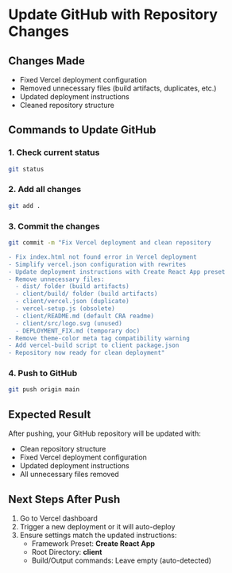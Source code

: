 # Update GitHub with Repository Changes

## Changes Made
- Fixed Vercel deployment configuration
- Removed unnecessary files (build artifacts, duplicates, etc.)
- Updated deployment instructions
- Cleaned repository structure

## Commands to Update GitHub

### 1. Check current status
```bash
git status
```

### 2. Add all changes
```bash
git add .
```

### 3. Commit the changes
```bash
git commit -m "Fix Vercel deployment and clean repository

- Fix index.html not found error in Vercel deployment
- Simplify vercel.json configuration with rewrites
- Update deployment instructions with Create React App preset
- Remove unnecessary files:
  - dist/ folder (build artifacts)
  - client/build/ folder (build artifacts)  
  - client/vercel.json (duplicate)
  - vercel-setup.js (obsolete)
  - client/README.md (default CRA readme)
  - client/src/logo.svg (unused)
  - DEPLOYMENT_FIX.md (temporary doc)
- Remove theme-color meta tag compatibility warning
- Add vercel-build script to client package.json
- Repository now ready for clean deployment"
```

### 4. Push to GitHub
```bash
git push origin main
```

## Expected Result
After pushing, your GitHub repository will be updated with:
- Clean repository structure
- Fixed Vercel deployment configuration
- Updated deployment instructions
- All unnecessary files removed

## Next Steps After Push
1. Go to Vercel dashboard
2. Trigger a new deployment or it will auto-deploy
3. Ensure settings match the updated instructions:
   - Framework Preset: **Create React App**
   - Root Directory: **client**
   - Build/Output commands: Leave empty (auto-detected)